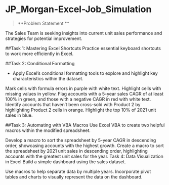 # JP_Morgan-Excel-Job_Simulation

> **Problem Statement **
> 
The Sales Team is seeking insights into current unit sales performance and strategies for potential improvement.

##Task 1: Mastering Excel Shortcuts
Practice essential keyboard shortcuts to work more efficiently in Excel.

##Task 2: Conditional Formatting

* Apply Excel’s conditional formatting tools to explore and highlight key characteristics within the dataset.

Mark cells with formula errors in purple with white text.
Highlight cells with missing values in yellow.
Flag accounts with a 5-year sales CAGR of at least 100% in green, and those with a negative CAGR in red with white text.
Identify accounts that haven’t been cross-sold with Product 2 by highlighting Product 2 cells in orange.
Highlight the top 10% of 2021 unit sales in blue.

##Task 3: Automating with VBA Macros
Use Excel VBA to create two helpful macros within the modified spreadsheet.

Develop a macro to sort the spreadsheet by 5-year CAGR in descending order, showcasing accounts with the highest growth.
Create a macro to sort the spreadsheet by 2021 unit sales in descending order, highlighting accounts with the greatest unit sales for the year.
Task 4: Data Visualization in Excel
Build a simple dashboard using the sales dataset.

Use macros to help separate data by multiple years.
Incorporate pivot tables and charts to visually represent the data on the dashboard.

